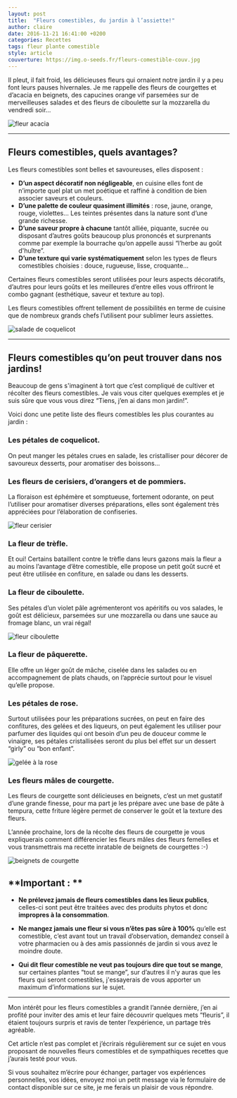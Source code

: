 ```yaml
---
layout: post
title:  "Fleurs comestibles, du jardin à l’assiette!"
author: claire
date: 2016-11-21 16:41:00 +0200
categories: Recettes
tags: fleur plante comestible
style: article
couverture: https://img.o-seeds.fr/fleurs-comestible-couv.jpg
---
```



Il pleut, il fait froid, les délicieuses fleurs qui ornaient notre jardin il y a peu font leurs pauses hivernales. Je me rappelle des fleurs de courgettes et d’acacia en beignets, des capucines orange vif parsemées sur de merveilleuses salades et des fleurs de ciboulette sur la mozzarella du vendredi soir…

<!--more-->

![ fleur acacia][1]

---

## Fleurs comestibles, quels avantages?


Les fleurs comestibles sont belles et savoureuses, elles disposent :

- **D’un aspect décoratif non négligeable**, en cuisine elles font de n’importe quel plat un met poétique et raffiné à condition de bien associer saveurs et couleurs.
- **D’une palette de couleur quasiment illimités** : rose, jaune, orange, rouge, violettes... Les teintes présentes dans la nature sont d’une grande richesse.
- **D’une saveur propre à chacune** tantôt alliée, piquante, sucrée ou disposant d’autres goûts beaucoup plus prononcés et surprenants comme par exemple la bourrache qu’on appelle aussi “l’herbe au goût d'huître”.
- **D’une texture qui varie systématiquement** selon les types de fleurs comestibles choisies : douce, rugueuse, lisse, croquante…

Certaines fleurs comestibles seront utilisées pour leurs aspects décoratifs, d’autres pour leurs goûts et les meilleures d’entre elles vous offriront le combo gagnant (esthétique, saveur et texture au top).

Les fleurs comestibles offrent tellement de possibilités en terme de cuisine que de nombreux grands chefs l’utilisent pour sublimer leurs assiettes. 

![salade de coquelicot][2]

---

## Fleurs comestibles qu’on peut trouver dans nos jardins!

Beaucoup de gens s'imaginent à tort que c’est compliqué de cultiver et récolter des fleurs comestibles. Je vais vous citer quelques exemples et je suis sûre que vous vous direz “Tiens, j’en ai dans mon jardin!”. 


Voici donc une petite liste des fleurs comestibles les plus courantes au jardin : 

### Les pétales de coquelicot.
On peut manger les pétales crues en salade, les cristalliser pour décorer de savoureux desserts, pour aromatiser des boissons…


### Les fleurs de cerisiers, d’orangers et de pommiers.
La floraison est éphémère et somptueuse, fortement odorante, on peut l’utiliser pour aromatiser diverses préparations, elles sont également très appréciées pour l’élaboration de confiseries.

![fleur cerisier][3]

### La fleur de trèfle.
Et oui! Certains bataillent contre le trèfle dans leurs gazons mais la fleur a au moins l’avantage d’être comestible, elle propose un petit goût sucré et peut être utilisée en confiture, en salade ou dans les desserts.

### La fleur de ciboulette.
Ses pétales d’un violet pâle agrémenteront vos apéritifs ou vos salades, le goût est délicieux, parsemées sur une mozzarella ou dans une sauce au fromage blanc, un vrai régal!

![fleur ciboulette][4]

### La fleur de pâquerette.
Elle offre un léger goût de mâche, ciselée dans les salades ou en accompagnement de plats chauds, on l’apprécie surtout pour le visuel qu’elle propose.


### Les pétales de rose.
Surtout utilisées pour les préparations sucrées, on peut en faire des confitures, des gelées et des liqueurs, on peut également les utiliser pour parfumer des liquides qui ont besoin d’un peu de douceur comme le vinaigre, ses pétales cristallisées seront du plus bel effet sur un dessert “girly” ou “bon enfant”.

![gelée à la rose][5]

### Les fleurs mâles de courgette.
Les fleurs de courgette sont délicieuses en beignets, c’est un met gustatif d’une grande finesse, pour ma part je les prépare avec une base de pâte à tempura, cette friture légère permet de conserver le goût et la texture des fleurs. 


L’année prochaine, lors de la récolte des fleurs de courgette je vous expliquerais comment différencier les fleurs mâles des fleurs femelles et vous transmettrais ma recette inratable de beignets de courgettes :-)


![beignets de courgette][6]


## **Important : **


- **Ne prélevez jamais de fleurs comestibles dans les lieux publics**, celles-ci sont peut être traitées avec des produits phytos et donc **impropres à la consommation**.

- **Ne mangez jamais une fleur si vous n’êtes pas sûre à 100%** qu’elle est comestible, c’est avant tout un travail d’observation, demandez conseil à votre pharmacien ou à des amis passionnés de jardin si vous avez le moindre doute.

- **Qui dit fleur comestible ne veut pas toujours dire que tout se mange**, sur certaines plantes “tout se mange”, sur d’autres il n’y auras que les fleurs qui seront comestibles, j'essayerais de vous apporter un maximum d’informations sur le sujet.

---

Mon intérêt pour les fleurs comestibles a grandit l’année dernière, j’en ai profité pour inviter des amis et leur faire découvrir quelques mets “fleuris”, il étaient toujours surpris et ravis de tenter l’expérience, un partage très agréable.


Cet article n’est pas complet et j’écrirais régulièrement sur ce sujet en vous proposant de nouvelles fleurs comestibles et de sympathiques recettes que j’aurais testé pour vous.


Si vous souhaitez m’écrire pour échanger, partager vos expériences personnelles, vos idées, envoyez moi un petit message via le formulaire de contact disponible sur ce site, je me ferais un plaisir de vous répondre.

[1]: https://img.o-seeds.fr/fleurs-comestible-1.jpg
[2]: https://img.o-seeds.fr/fleurs-comestible-2.jpg
[3]: https://img.o-seeds.fr/fleurs-comestible-3.jpg 
[4]: https://img.o-seeds.fr/fleurs-comestible-4.jpg
[5]: https://img.o-seeds.fr/fleurs-comestible-5.jpg
[6]: https://img.o-seeds.fr/fleurs-comestible-6.jpg


